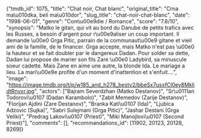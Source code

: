 {"tmdb_id": 1075, "title": "Chat noir, Chat blanc", "original_title": "Crna ma\u010dka, beli ma\u010dor", "slug_title": "chat-noir-chat-blanc", "date": "1998-06-01", "genre": "Com\u00e9die / Romance", "score": "7.8/10", "synopsis": "Matko le gitan, qui vit au bord du Danube de petits trafics avec les Russes, a besoin d'argent pour r\u00e9aliser un coup important. Il demande \u00e0 Grga Pitic, parrain de la communaut\u00e9 gitane et vieil ami de la famille, de le financer. Grga accepte, mais Matko n'est pas \u00e0 la hauteur et se fait doubler par le dangereux Dadan. Pour solder sa dette, Dadan lui propose de marier son fils Zare \u00e0 Ladybird, sa minuscule soeur cadette. Mais Zane en aime une autre, la blonde Ida. Le mariage a lieu. La mari\u00e9e profite d'un moment d'inattention et s'enfuit....", "image": "https://image.tmdb.org/t/p/w185_and_h278_bestv2/bbeSx7usxfCl0ey8MklidtRnvxr.jpg", "actors": ["Bajram Severdzhan (Matko Destanov)", "Sr\u0111an Todorovi\u0107 (Dadan Karambolo)", "Zabit Memedov (Zarije Destanov)", "Florijan Ajdini (Zare Destanov)", "Branka Kati\u0107 (Ida)", "Ljubica Adzovic (Sujka)", "Sabri Sulejmani (Grga Pitic)", "Jashar Destani (Grga Veliki)", "Predrag Lakovi\u0107 (Priest)", "Miki Manojlovi\u0107 (Second Priest)"], "comments": [], "recommandations_id": [11902, 20123, 20128, 8269]}